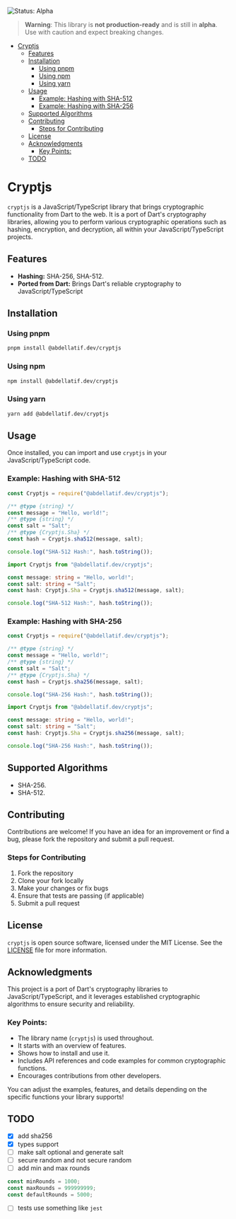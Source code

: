 ![Status: Alpha](https://img.shields.io/badge/Status-Alpha-orange)

> **Warning**: This library is **not production-ready** and is still in
> **alpha**. Use with caution and expect breaking changes.

- [Cryptjs](#cryptjs)
  - [Features](#features)
  - [Installation](#installation)
    - [Using pnpm](#using-pnpm)
    - [Using npm](#using-npm)
    - [Using yarn](#using-yarn)
  - [Usage](#usage)
    - [Example: Hashing with SHA-512](#example-hashing-with-sha-512)
    - [Example: Hashing with SHA-256](#example-hashing-with-sha-256)
  - [Supported Algorithms](#supported-algorithms)
  - [Contributing](#contributing)
    - [Steps for Contributing](#steps-for-contributing)
  - [License](#license)
  - [Acknowledgments](#acknowledgments)
    - [Key Points:](#key-points)
  - [TODO](#todo)

# Cryptjs

`cryptjs` is a JavaScript/TypeScript library that brings cryptographic
functionality from Dart to the web. It is a port of Dart's cryptography
libraries, allowing you to perform various cryptographic operations such as
hashing, encryption, and decryption, all within your JavaScript/TypeScript
projects.

## Features

- **Hashing:** SHA-256, SHA-512.
- **Ported from Dart:** Brings Dart's reliable cryptography to
  JavaScript/TypeScript

## Installation

### Using pnpm

```bash
pnpm install @abdellatif.dev/cryptjs
```

### Using npm

```bash
npm install @abdellatif.dev/cryptjs
```

### Using yarn

```bash
yarn add @abdellatif.dev/cryptjs
```

## Usage

Once installed, you can import and use `cryptjs` in your JavaScript/TypeScript
code.

### Example: Hashing with SHA-512

```js
const Cryptjs = require("@abdellatif.dev/cryptjs");

/** @type {string} */
const message = "Hello, world!";
/** @type {string} */
const salt = "Salt";
/** @type {Cryptjs.Sha} */
const hash = Cryptjs.sha512(message, salt);

console.log("SHA-512 Hash:", hash.toString());
```

```ts
import Cryptjs from "@abdellatif.dev/cryptjs";

const message: string = "Hello, world!";
const salt: string = "Salt";
const hash: Cryptjs.Sha = Cryptjs.sha512(message, salt);

console.log("SHA-512 Hash:", hash.toString());
```

### Example: Hashing with SHA-256

```js
const Cryptjs = require("@abdellatif.dev/cryptjs");

/** @type {string} */
const message = "Hello, world!";
/** @type {string} */
const salt = "Salt";
/** @type {Cryptjs.Sha} */
const hash = Cryptjs.sha256(message, salt);

console.log("SHA-256 Hash:", hash.toString());
```

```ts
import Cryptjs from "@abdellatif.dev/cryptjs";

const message: string = "Hello, world!";
const salt: string = "Salt";
const hash: Cryptjs.Sha = Cryptjs.sha256(message, salt);

console.log("SHA-256 Hash:", hash.toString());
```

## Supported Algorithms

- SHA-256.
- SHA-512.

## Contributing

Contributions are welcome! If you have an idea for an improvement or find a bug,
please fork the repository and submit a pull request.

### Steps for Contributing

1. Fork the repository
2. Clone your fork locally
3. Make your changes or fix bugs
4. Ensure that tests are passing (if applicable)
5. Submit a pull request

## License

`cryptjs` is open source software, licensed under the MIT License. See the
[LICENSE](LICENSE) file for more information.

## Acknowledgments

This project is a port of Dart's cryptography libraries to
JavaScript/TypeScript, and it leverages established cryptographic algorithms to
ensure security and reliability.

### Key Points:

- The library name (`cryptjs`) is used throughout.
- It starts with an overview of features.
- Shows how to install and use it.
- Includes API references and code examples for common cryptographic functions.
- Encourages contributions from other developers.

You can adjust the examples, features, and details depending on the specific
functions your library supports!

## TODO

- [x] add sha256
- [x] types support
- [ ] make salt optional and generate salt
- [ ] secure random and not secure random
- [ ] add min and max rounds

```ts
const minRounds = 1000;
const maxRounds = 999999999;
const defaultRounds = 5000;
```

- [ ] tests use something like `jest`
